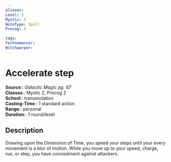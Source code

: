 ```yaml
---
aliases: 
Level: 2
Mystic: X
NoteType: Spell
Precog: X

tags: 
Technomancer: 
Witchwarper: 
---
```


# Accelerate step

**Source**:: _Galactic Magic pg. 67_  
**Classes**:: Mystic 2, Precog 2  
**School**:: transmutation  
**Casting-Time**:: 1 standard action  
**Range**:: personal  
**Duration**:: 1 round/level  

## Description

Drawing upon the Dimension of Time, you speed your steps until your every movement is a blur of motion. While you move up to your speed, charge, run, or step, you have concealment against attackers.

